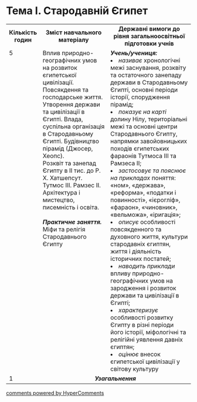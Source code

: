 <div id="hypercomments_widget" class="js-hypercomments-widget invisible"></div>

# Тема І. Стародавній Єгипет

<table>
  <tr>
    <td width="10%" align="center"><b>Кількість годин</b></td>  
    <td width="40%" align="center"><b>Зміст навчального матеріалу</b></td>
    <td width="50%" align="center"><b>Державні вимоги  до рівня загальноосвітньої підготовки учнів</b></td>
  </tr>
  <tr>
<td width="10%" style="vertical-align:top !important;">5</td>
    <td width="40%" style="vertical-align:top !important;">
Вплив природно-географічних умов на розвиток єгипетської цивілізації. <br>
Повсякдення та господарське життя.<br>
Утворення держави та цивілізації в Єгипті. Влада, суспільна організація в Стародавньому Єгипті. Будівництво пірамід (Джосер, Хеопс).<br>
Розквіт та занепад Єгипту в ІІ тис. до Р. Х. Хатшепсут. Тутмос ІІІ. Рамзес ІІ.<br>
Архітектура і мистецтво, писемність і освіта.<br>
<br>
<b><i>Практичне заняття.</i></b><br>
 Міфи та релігія Стародавнього Єгипту
</td>
    <td width="50%" style="vertical-align:top !important;">
<i><b>Учень/учениця:</b></i><br>
<li><i>називає</i> хронологічні межі заснування, розквіту та остаточного занепаду держави в Стародавньому Єгипті, основні періоди історії,  спорудження пірамід; </li>
<li><i>показує на карті</i> долину Нілу, територіальні межі та основні центри Стародавнього Єгипту, напрямки завойовницьких походів єгипетських фараонів Тутмоса ІІІ та Рамзеса ІІ;</li>
<li><i>застосовує та пояснює на прикладах</i> поняття: «ном», «держава», «реформа», «податки і повинності», «ієрогліф», «фараон»,  «чиновник», «вельможа», «іригація»;</li>
<li><i>описує</i> особливості повсякденного та духовного життя, культури стародавніх єгиптян, життя і діяльність історичних постатей;</li>
<li><i>наводить приклади</i> впливу природно-географічних умов на зародження і розвиток держави та цивілізації в Єгипті;</li>
<li><i>характеризує</i> особливості розвитку Єгипту в різні періоди його історії, міфологічні та релігійні  уявлення давніх єгиптян;</li>
<li><i>оцінює</i> внесок єгипетської цивілізації у світову культуру</li>
</td>
  </tr>
<tr>
<td width="10%" style="vertical-align:top !important;">1</td>
<td colspan="2" align="center"><b><i>Узагальнення</i></b></td>
</tr>
</table>

<div class="js-hypercomments-container">
<a href="http://hypercomments.com" class="hc-link" title="comments widget">comments powered by HyperComments</a>
</div>